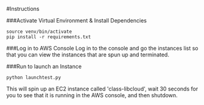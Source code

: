 #Instructions

###Activate Virtual Environment & Install Dependencies
```
source venv/bin/activate
pip install -r requirements.txt
```

###Log in to AWS Console
Log in to the console and go the instances list so that
you can view the instances that are spun up and terminated.

###Run to launch an Instance
```
python launchtest.py
```
This will spin up an EC2 instance called 'class-libcloud',
wait 30 seconds for you to see that it is running in the AWS
console, and then shutdown.
